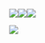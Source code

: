 <!--
**yuralees/yuralees** is a ✨ _special_ ✨ repository because its `README.md` (this file) appears on your GitHub profile.

Here are some ideas to get you started:

- 🔭 I’m currently working on ...
- 🌱 I’m currently learning ...
- 👯 I’m looking to collaborate on ...
- 🤔 I’m looking for help with ...
- 💬 Ask me about ...
- 📫 How to reach me: ...
- 😄 Pronouns: ...
- ⚡ Fun fact: ...
-->

<img src="https://img.shields.io/badge/-006600?style=flat-square&logo=GitHub Sponsors&logoColor=white"/><img src="https://img.shields.io/badge/YURALEE-006600?style=flat-square&logo=s&logoColor=white"/><img src="https://img.shields.io/badge/-006600?style=flat-square&logo=GitHub Sponsors&logoColor=white"/>

<img src="https://img.shields.io/badge/UIUX DESIGNER-000B1D?style=flat-square&logo=&logoColor=white"/>
